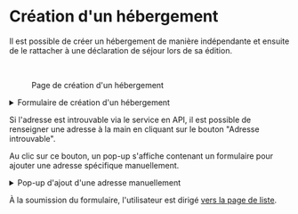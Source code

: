 # Création d'un hébergement

Il est possible de créer un hébergement de manière indépendante et ensuite de le rattacher à une déclaration de séjour lors de sa édition.&#x20;

<figure><img src="../.gitbook/assets/Capture d’écran 2025-06-23 à 13.51.47.png" alt=""><figcaption><p>Page de création d'un hébergement</p></figcaption></figure>



<details>

<summary>Formulaire de création d'un hébergement</summary>

{% include "../.gitbook/includes/formulaire_hebergement.md" %}

</details>

Si l'adresse est introuvable via le service en API, il est possible de renseigner une adresse à la main en cliquant sur le bouton "Adresse introuvable".&#x20;

Au clic sur ce bouton, un pop-up s'affiche contenant un formulaire pour ajouter une adresse spécifique manuellement.&#x20;

<details>

<summary>Pop-up d'ajout d'une adresse manuellement</summary>

{% include "../.gitbook/includes/formulaire_ajout_adresse_manuel.md" %}

</details>

À la soumission du formulaire, l'utilisateur est dirigé [vers la page de liste](./).&#x20;

